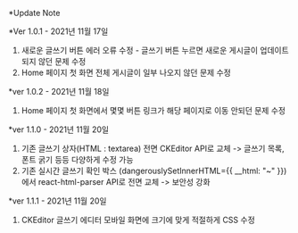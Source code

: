 *Update Note
  
  *Ver 1.0.1 - 2021년 11월 17일
   1. 새로운 글쓰기 버튼 에러 오류 수정 - 글쓰기 버튼 누르면 새로운 게시글이 업데이트 되지 않던 문제 수정
   2. Home 페이지 첫 화면 전체 게시글이 일부 나오지 않던 문제 수정

  *ver 1.0.2 - 2021년 11월 18일
   1. Home 페이지 첫 화면에서 몇몇 버튼 링크가 해당 페이지로 이동 안되던 문제 수정

  *ver 1.1.0 - 2021년 11월 20일
   1. 기존 글쓰기 상자(HTML : textarea) 전면 CKEditor API로 교체 -> 글쓰기 목록, 폰트 굵기 등등 다양하게 수정 가능
   2. 기존 실시간 글쓰기 확인 박스 (dangerouslySetInnerHTML={{ __html: "~" }})에서 react-html-parser API로 전면 교체 -> 보안성 강화

  *ver 1.1.1 - 2021년 11월 20일
   1. CKEditor 글쓰기 에디터 모바일 화면에 크기에 맞게 적절하게 CSS 수정
